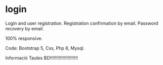# login

Login and user registration.
Registration confirmation by email.
Password recovery by email.

100% responsive.

Code: Bootstrap 5, Css, Php 8, Mysql.

Informació Taules BD!!!!!!!!!!!!!!!!!!!!!!


